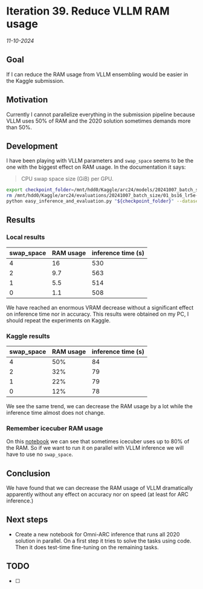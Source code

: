 # Iteration 39. Reduce VLLM RAM usage

_11-10-2024_

## Goal

If I can reduce the RAM usage from VLLM ensembling would be easier in the Kaggle submission.

## Motivation

Currently I cannot parallelize everything in the submission pipeline because VLLM uses 50% of RAM and the 2020 solution sometimes demands more than 50%.

## Development

I have been playing with VLLM parameters and `swap_space` seems to be the one with the biggest effect on RAM usage. In the documentation it says: 

> CPU swap space size (GiB) per GPU.

```bash
export checkpoint_folder=/mnt/hdd0/Kaggle/arc24/models/20241007_batch_size/01_bs16_lr5e-5_Qwen2.5-0.5B-Instruct_10000steps_2gpus_8192msl/checkpoint-10000
rm /mnt/hdd0/Kaggle/arc24/evaluations/20241007_batch_size/01_bs16_lr5e-5_Qwen2.5-0.5B-Instruct_10000steps_2gpus_8192msl/checkpoint-10000/inference_evaluation_x009.json
python easy_inference_and_evaluation.py "${checkpoint_folder}" --dataset_path /mnt/hdd0/Kaggle/arc24/data/arc-agi_evaluation_challenges.json --predictions_per_task 9
```

## Results

### Local results

| swap_space | RAM usage | inference time (s) |
|------------|-----------|--------------------|
| 4          | 16        | 530                |
| 2          | 9.7       | 563                |
| 1          | 5.5       | 514                |
| 0          | 1.1       | 508                |

We have reached an enormous VRAM decrease without a significant effect on inference time nor in accuracy.
This results were obtained on my PC, I should repeat the experiments on Kaggle.

### Kaggle results

| swap_space | RAM usage | inference time (s) |
|------------|-----------|--------------------|
| 4          | 50%       | 84                 |
| 2          | 32%       | 79                 |
| 1          | 22%       | 79                 |
| 0          | 12%       | 78                 |

We see the same trend, we can decrease the RAM usage by a lot while the inference time almost does not
change.

### Remember icecuber RAM usage

On this [notebook](https://www.kaggle.com/code/ironbar/measure-icecuber-resources) we can see that sometimes icecuber uses up to 80% of the RAM. So if we want to run it on parallel
with VLLM inference we will have to use no `swap_space`.

## Conclusion

We have found that we can decrease the RAM usage of VLLM dramatically apparently without any
effect on accuracy nor on speed (at least for ARC inference.)

## Next steps

- Create a new notebook for Omni-ARC inference that runs all 2020 solution in parallel. On a first step it tries to solve the tasks using code. Then it does test-time fine-tuning on the remaining tasks.

## TODO

- [ ]
